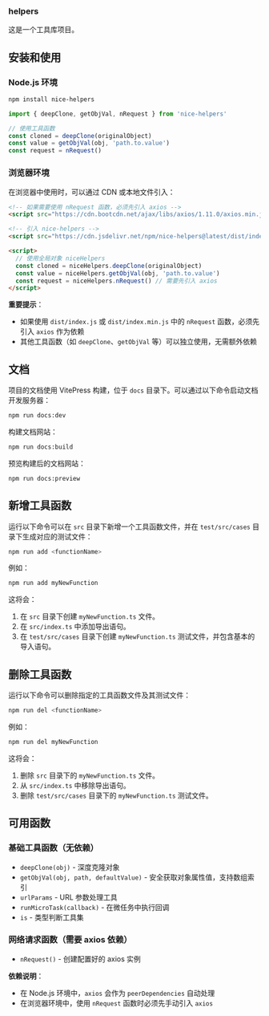 ### helpers

这是一个工具库项目。

## 安装和使用

### Node.js 环境

```bash
npm install nice-helpers
```

```javascript
import { deepClone, getObjVal, nRequest } from 'nice-helpers'

// 使用工具函数
const cloned = deepClone(originalObject)
const value = getObjVal(obj, 'path.to.value')
const request = nRequest()
```

### 浏览器环境

在浏览器中使用时，可以通过 CDN 或本地文件引入：

```html
<!-- 如果需要使用 nRequest 函数，必须先引入 axios -->
<script src="https://cdn.bootcdn.net/ajax/libs/axios/1.11.0/axios.min.js"></script>

<!-- 引入 nice-helpers -->
<script src="https://cdn.jsdelivr.net/npm/nice-helpers@latest/dist/index.js"></script>

<script>
  // 使用全局对象 niceHelpers
  const cloned = niceHelpers.deepClone(originalObject)
  const value = niceHelpers.getObjVal(obj, 'path.to.value')
  const request = niceHelpers.nRequest() // 需要先引入 axios
</script>
```

**重要提示**：
- 如果使用 `dist/index.js` 或 `dist/index.min.js` 中的 `nRequest` 函数，必须先引入 `axios` 作为依赖
- 其他工具函数（如 `deepClone`、`getObjVal` 等）可以独立使用，无需额外依赖

## 文档

项目的文档使用 VitePress 构建，位于 `docs` 目录下。可以通过以下命令启动文档开发服务器：

```bash
npm run docs:dev
```

构建文档网站：

```bash
npm run docs:build
```

预览构建后的文档网站：

```bash
npm run docs:preview
```

## 新增工具函数

运行以下命令可以在 `src` 目录下新增一个工具函数文件，并在 `test/src/cases` 目录下生成对应的测试文件：

```bash
npm run add <functionName>
```

例如：

```bash
npm run add myNewFunction
```

这将会：
1. 在 `src` 目录下创建 `myNewFunction.ts` 文件。
2. 在 `src/index.ts` 中添加导出语句。
3. 在 `test/src/cases` 目录下创建 `myNewFunction.ts` 测试文件，并包含基本的导入语句。

## 删除工具函数

运行以下命令可以删除指定的工具函数文件及其测试文件：

```bash
npm run del <functionName>
```

例如：

```bash
npm run del myNewFunction
```

这将会：
1. 删除 `src` 目录下的 `myNewFunction.ts` 文件。
2. 从 `src/index.ts` 中移除导出语句。
3. 删除 `test/src/cases` 目录下的 `myNewFunction.ts` 测试文件。

## 可用函数

### 基础工具函数（无依赖）

- `deepClone(obj)` - 深度克隆对象
- `getObjVal(obj, path, defaultValue)` - 安全获取对象属性值，支持数组索引
- `urlParams` - URL 参数处理工具
- `runMicroTask(callback)` - 在微任务中执行回调
- `is` - 类型判断工具集

### 网络请求函数（需要 axios 依赖）

- `nRequest()` - 创建配置好的 axios 实例

**依赖说明**：
- 在 Node.js 环境中，`axios` 会作为 `peerDependencies` 自动处理
- 在浏览器环境中，使用 `nRequest` 函数时必须先手动引入 `axios`